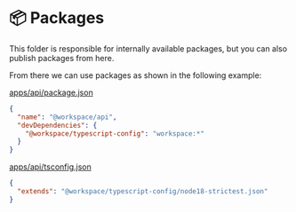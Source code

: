 # 📦 Packages

This folder is responsible for internally available packages, but you can also publish packages from here.

From there we can use packages as shown in the following example:

[apps/api/package.json]

```json
{
  "name": "@workspace/api",
  "devDependencies": {
    "@workspace/typescript-config": "workspace:*"
  }
}
```

[apps/api/tsconfig.json]

```json
{
  "extends": "@workspace/typescript-config/node18-strictest.json"
}
```

[apps/api/tsconfig.json]: ../apps/api/tsconfig.json
[apps/api/package.json]: ../apps/api/package.json
